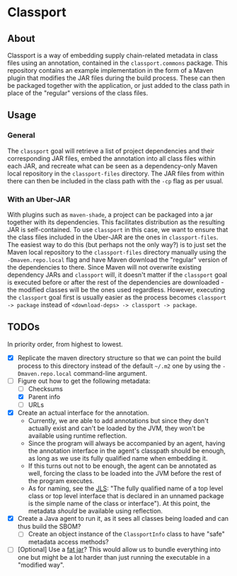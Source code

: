# Classport

## About

Classport is a way of embedding supply chain-related metadata in class files
using an annotation, contained in the `classport.commons` package. This
repository contains an example implementation in the form of a Maven plugin that
modifies the JAR files during the build process. These can then be packaged
together with the application, or just added to the class path in place of the
"regular" versions of the class files.

## Usage

### General

The `classport` goal will retrieve a list of project dependencies and their
corresponding JAR files, embed the annotation into all class files within each
JAR, and recreate what can be seen as a dependency-only Maven local repository
in the `classport-files` directory. The JAR files from within there can then be
included in the class path with the `-cp` flag as per usual.

### With an Uber-JAR

With plugins such as `maven-shade`, a project can be packaged into a jar
together with its dependencies. This facilitates distribution as the resulting
JAR is self-contained. To use `classport` in this case, we want to ensure that
the class files included in the Uber-JAR are the ones in `classport-files`. The
easiest way to do this (but perhaps not the only way?) is to just set the Maven
local repository to the `classport-files` directory manually using the
`-Dmaven.repo.local` flag and have Maven download the "regular" version of the
dependencies to there. Since Maven will not overwrite existing dependency JARs
and `classport` will, it doesn't matter if the `classport` goal is executed
before or after the rest of the dependencies are downloaded - the modified
classes will be the ones used regardless. However, executing the `classport`
goal first is usually easier as the process becomes `classport -> package`
instead of `<download-deps> -> classport -> package`.

## TODOs

In priority order, from highest to lowest.

- [x] Replicate the maven directory structure so that we can point the build
      process to this directory instead of the default `~/.m2` one by using the
      `-Dmaven.repo.local` command-line argument.
- [ ] Figure out how to get the following metadata:
  - [ ] Checksums
  - [x] Parent info
  - [ ] URLs
- [x] Create an actual interface for the annotation.
  - Currently, we are able to add annotations but since they don't actually
    exist and can't be loaded by the JVM, they won't be available using runtime
    reflection.
  - Since the program will always be accompanied by an agent, having the
    annotation interface in the agent's classpath should be enough, as long as
    we use its fully qualified name when embedding it.
  - If this turns out not to be enough, the agent can be annotated as well,
    forcing the class to be loaded into the JVM before the rest of the program
    executes.
  - As for naming, see the
    [JLS](https://docs.oracle.com/javase/specs/jls/se21/html/jls-6.html#jls-6.7):
    "The fully qualified name of a top level class or top level interface that
    is declared in an unnamed package is the simple name of the class or
    interface"). At this point, the metadata _should_ be available using
    reflection.
- [x] Create a Java agent to run it, as it sees all classes being loaded and can
      thus build the SBOM?
  - [ ] Create an object instance of the `ClassportInfo` class to have "safe"
        metadata access methods?
- [ ] [Optional] Use a
      [fat jar](https://stackoverflow.com/questions/19150811/what-is-a-fat-jar)?
      This would allow us to bundle everything into one but might be a lot
      harder than just running the executable in a "modified way".
